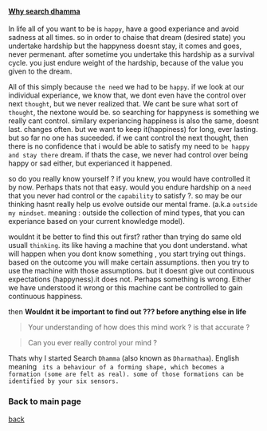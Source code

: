 #### <b><u> Why search dhamma </u></b> 



In life all of you want to be is `happy`, have a good experiance and avoid sadness at all times.  so in order to chaise that dream (desired state) you undertake hardship but the happyness doesnt stay, it comes and goes, never permenant. after sometime you undertake this hardship
as a survival cycle. you just endure weight of the hardship, because of the value you given to the dream. 

All of this simply because `the need` we had to be `happy`. if we look at our individual experiance, we know that, we dont even have the control over next `thought`, but we never realized that. We cant be sure what sort of `thought`, the nextone would be. so searching for happyness is something we really cant control. similary experiancing happiness is also the same, doesnt last. changes often. but we want to keep it(happiness) for long, ever lasting. but so far no one has suceeded. if we cant control the next thought, then there is no confidence that i would be able to satisfy my need to `be happy and stay there` dream. if thats the case, we never had control over being happy or sad either, but experianced it happened.

so do you really know yourself ? if you knew, you would have controlled it by now. Perhaps thats not that easy. would you endure hardship on a `need` that you never had control or the `capability` to satisfy ?. so may be our thinking hasnt really help us evolve outside our mental frame. (a.k.a `outside my mindset`. meaning : outside the collection of mind types, that you can experiance based on your current knowledge model). 

wouldnt it be better to find this out first? rather than trying do same old usuall `thinking`. its like having a machine that you dont understand. what will happen when you dont know something , you start trying out things. based on the outcome you will make certain assumptions. then you try to use the machine with those assumptions. but it doesnt give out continuous expectations (happyness).it does not. Perhaps something is wrong. Either we have understood it wrong or this machine cant be controlled to gain continuous happiness. 

then <b> Wouldnt it be important to find out ??? before anything else in life </b>
> Your understanding of how does this mind work ? is that accurate ?

> Can you ever really control your mind ?

Thats why I started Search `Dhamma` (also known as `Dharmathaa`). English meaning ` its a behaviour of a forming shape, which becomes a formation (some are felt as real). some of those formations can be identified by your six sensors.`  


### Back to main page
[back](https://github.com/dinukx/dhamma-notes/blob/main/Reference_list.md)
